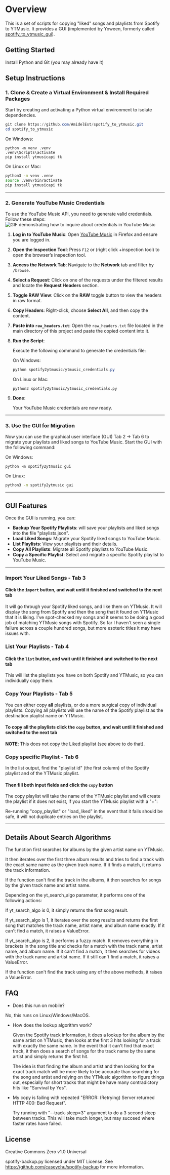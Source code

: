 # Overview

This is a set of scripts for copying "liked" songs and playlists from Spotify to YTMusic.
It provides a GUI (implemented by Yoween, formerly called [spotify_to_ytmusic_gui](https://github.com/Yoween/spotify_to_ytmusic_gui)).

## Getting Started

Install Python and Git (you may already have it)

## Setup Instructions

### 1. Clone & Create a Virtual Environment & Install Required Packages

Start by creating and activating a Python virtual environment to isolate dependencies.
```powershell
git clone https://github.com/AmidelEst/spotify_to_ytmusic.git
cd spotify_to_ytmusic
```

On Windows:
```shell
python -m venv .venv
.venv\Scripts\activate
pip install ytmusicapi tk
```

On Linux or Mac:
```bash
python3 -m venv .venv
source .venv/bin/activate
pip install ytmusicapi tk
```

---

### 2. Generate YouTube Music Credentials

To use the YouTube Music API, you need to generate valid credentials. Follow these steps:
![GIF demonstrating how to inquire about credentials in YouTube Music](assets/youtube-music-instructions.gif)

1. **Log in to YouTube Music**:
   Open [YouTube Music](https://music.youtube.com) in Firefox and ensure you are logged in.

2. **Open the Inspection Tool**:
   Press `F12` or (right click +inspection tool) to open the browser’s inspection tool.

3. **Access the Network Tab**:
   Navigate to the **Network** tab and filter by `/browse`.

4. **Select a Request**:
   Click on one of the requests under the filtered results and locate the **Request Headers** section.

5. **Toggle RAW View**:
   Click on the **RAW** toggle button to view the headers in raw format.

6. **Copy Headers**:
   Right-click, choose **Select All**, and then copy the content.

7. **Paste into `raw_headers.txt`**:
   Open the `raw_headers.txt` file located in the main directory of this project and paste the copied content into it.

8. **Run the Script**:

   Execute the following command to generate the credentials file:

   On Windows:
   ```powershell
   python spotify2ytmusic/ytmusic_credentials.py
   ```

   On Linux or Mac:
   ```shell 
   python3 spotify2ytmusic/ytmusic_credentials.py
   ```

9. **Done**:

   Your YouTube Music credentials are now ready.

---

### 3. Use the GUI for Migration

Now you can use the graphical user interface (GUI) Tab 2 -> Tab 6
to migrate your playlists and liked songs to YouTube Music.
Start the GUI with the following command:

On Windows:

```shell
python -m spotify2ytmusic gui
```

On Linux:

```bash
python3 -m spotify2ytmusic gui
```

---

## GUI Features

Once the GUI is running, you can:

- **Backup Your Spotify Playlists**: will save your playlists and liked songs into the file "playlists.json".
- **Load Liked Songs**: Migrate your Spotify liked songs to YouTube Music.
- **List Playlists**: View your playlists and their details.
- **Copy All Playlists**: Migrate all Spotify playlists to YouTube Music.
- **Copy a Specific Playlist**: Select and migrate a specific Spotify playlist to YouTube Music.

---

### Import Your Liked Songs - Tab 3

#### Click the `import` button, and wait until it finished and switched to the next tab

It will go through your Spotify liked songs, and like them on YTMusic. It will display
the song from Spotify and then the song that it found on YTMusic that it is liking. I've
spot-checked my songs and it seems to be doing a good job of matching YTMusic songs with
Spotify. So far I haven't seen a single failure across a couple hundred songs, but more
esoteric titles it may have issues with.

### List Your Playlists - Tab 4

#### Click the `list` button, and wait until it finished and switched to the next tab

This will list the playlists you have on both Spotify and YTMusic, so you can individually copy them.

### Copy Your Playlists - Tab 5

You can either copy **all** playlists, or do a more surgical copy of individual playlists.
Copying all playlists will use the name of the Spotify playlist as the destination playlist name on YTMusic.

#### To copy all the playlists click the `copy` button, and wait until it finished and switched to the next tab

**NOTE**: This does not copy the Liked playlist (see above to do that).

### Copy specific Playlist - Tab 6

In the list output, find the "playlist id" (the first column) of the Spotify playlist and of the YTMusic playlist.

#### Then fill both input fields and click the `copy` button

The copy playlist will take the name of the YTMusic playlist and will create the
playlist if it does not exist, if you start the YTMusic playlist with a "+":

Re-running "copy_playlist" or "load_liked" in the event that it fails should be safe, it
will not duplicate entries on the playlist.

---

## Details About Search Algorithms

The function first searches for albums by the given artist name on YTMusic.

It then iterates over the first three album results and tries to find a track with
the exact same name as the given track name. If it finds a match, it returns the
track information.

If the function can't find the track in the albums, it then searches for songs by the
given track name and artist name.

Depending on the yt_search_algo parameter, it performs one of the following actions:

If yt_search_algo is 0, it simply returns the first song result.

If yt_search_algo is 1, it iterates over the song results and returns the first song
that matches the track name, artist name, and album name exactly. If it can't find a
match, it raises a ValueError.

If yt_search_algo is 2, it performs a fuzzy match. It removes everything in brackets
in the song title and checks for a match with the track name, artist name, and album
name. If it can't find a match, it then searches for videos with the track name and
artist name. If it still can't find a match, it raises a ValueError.

If the function can't find the track using any of the above methods, it raises a
ValueError.

## FAQ

- Does this run on mobile?

No, this runs on Linux/Windows/MacOS.

- How does the lookup algorithm work?

  Given the Spotify track information, it does a lookup for the album by the same artist
  on YTMusic, then looks at the first 3 hits looking for a track with exactly the same
  name. In the event that it can't find that exact track, it then does a search of songs
  for the track name by the same artist and simply returns the first hit.

  The idea is that finding the album and artist and then looking for the exact track match
  will be more likely to be accurate than searching for the song and artist and relying on
  the YTMusic algorithm to figure things out, especially for short tracks that might be
  have many contradictory hits like "Survival by Yes".

- My copy is failing with repeated "ERROR: (Retrying) Server returned HTTP 400: Bad
  Request".

  Try running with "--track-sleep=3" argument to do a 3 second sleep between tracks. This
  will take much longer, but may succeed where faster rates have failed.

## License

Creative Commons Zero v1.0 Universal

spotify-backup.py licensed under MIT License.
See <https://github.com/caseychu/spotify-backup> for more information.

[//]: # ' vim: set tw=90 ts=4 sw=4 ai: '
